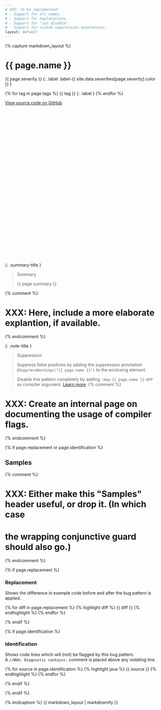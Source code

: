 ```yaml
---
# XXX: To be implemented:
# - Support for alt names.
# - Support for explanations.
# - Support for "can disable".
# - Support for custom suppression annotations.
layout: default
---
```


{% capture markdown_layout %}

# {{ page.name }}

{{ page.severity }}
  {: .label .label-{{ site.data.severities[page.severity].color }} }

{% for tag in page.tags %}
{{ tag }}
  {: .label }
{% endfor %}

<a href="https://github.com/PicnicSupermarket/error-prone-support/blob/master/{{ page.source }}" class="fs-3 btn external" target="_blank">
    View source code on GitHub
    <svg viewBox="0 0 24 24" aria-labelledby="svg-external-link-title">
        <use xlink:href="#svg-external-link"></use>
    </svg>
</a>

{: .summary-title }
> Summary
>
> {{ page.summary }}

{% comment %}
  # XXX: Here, include a more elaborate explantion, if available.
{% endcomment %}

{: .note-title }
> Suppression
>
> Suppress false positives by adding the suppression annotation `@SuppressWarnings("{{ page.name }}")` to 
> the enclosing element.
>
> Disable this pattern completely by adding `-Xep:{{ page.name }}:OFF` as compiler argument.
> [Learn more][error-prone-flags].
{% comment %}
  # XXX: Create an internal page on documenting the usage of compiler flags.
{% endcomment %}

{% if page.replacement or page.identification %}

## Samples

{% comment %}
  # XXX: Either make this "Samples" header useful, or drop it. (In which case
  # the wrapping conjunctive guard should also go.)
{% endcomment %}

{% if page.replacement %}

### Replacement

Shows the difference in example code before and after the bug pattern is
applied.

{% for diff in page.replacement %}
{% highlight diff %}
{{ diff }}
{% endhighlight %}
{% endfor %}

{% endif %}

{% if page.identification %}

### Identification

Shows code lines which will (not) be flagged by this bug pattern. \
A `//BUG: Diagnostic contains:` comment is placed above any violating line.

{% for source in page.identification %}
{% highlight java %}
{{ source }}
{% endhighlight %}
{% endfor %}

{% endif %}

{% endif %}

[error-prone-flags]: https://errorprone.info/docs/flags

{% endcapture %}
{{ markdown_layout | markdownify }}
